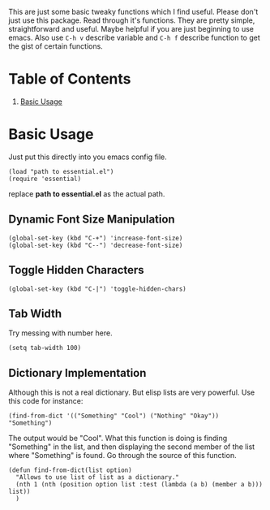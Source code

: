 This are just some basic tweaky functions which I find useful. Please don't just use this package. Read through it's functions. They are pretty simple, straightforward and useful. Maybe helpful if you are just beginning to use emacs. Also use `C-h v` describe variable and `C-h f` describe function to get the gist of certain functions.

# Table of Contents

1.  [Basic Usage](#org9a88246)


<a id="org9a88246"></a>

# Basic Usage

Just put this directly into you emacs config file.

    (load "path to essential.el")
    (require 'essential)

replace **path to essential.el** as the actual path.


## Dynamic Font Size Manipulation

    (global-set-key (kbd "C-+") 'increase-font-size)
    (global-set-key (kbd "C--") 'decrease-font-size)


## Toggle Hidden Characters

    (global-set-key (kbd "C-|") 'toggle-hidden-chars)


## Tab Width

Try messing with number here.

    (setq tab-width 100)


## Dictionary Implementation

Although this is not a real dictionary. But elisp lists are very powerful.
Use this code for instance:

    (find-from-dict '(("Something" "Cool") ("Nothing" "Okay")) "Something")

The output would be "Cool". What this function is doing is finding "Something" in the list, and then displaying the second member of the list where "Something" is found.
Go through the source of this function.

    (defun find-from-dict(list option)
      "Allows to use list of list as a dictionary."
      (nth 1 (nth (position option list :test (lambda (a b) (member a b))) list))
      )


